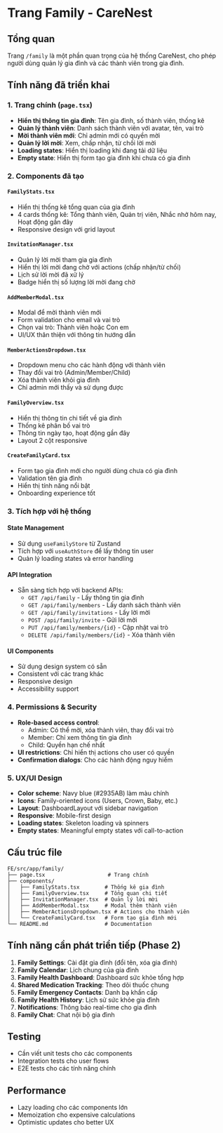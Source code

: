 # Trang Family - CareNest

## Tổng quan
Trang `/family` là một phần quan trọng của hệ thống CareNest, cho phép người dùng quản lý gia đình và các thành viên trong gia đình.

## Tính năng đã triển khai

### 1. Trang chính (`page.tsx`)
- **Hiển thị thông tin gia đình**: Tên gia đình, số thành viên, thống kê
- **Quản lý thành viên**: Danh sách thành viên với avatar, tên, vai trò
- **Mời thành viên mới**: Chỉ admin mới có quyền mời
- **Quản lý lời mời**: Xem, chấp nhận, từ chối lời mời
- **Loading states**: Hiển thị loading khi đang tải dữ liệu
- **Empty state**: Hiển thị form tạo gia đình khi chưa có gia đình

### 2. Components đã tạo

#### `FamilyStats.tsx`
- Hiển thị thống kê tổng quan của gia đình
- 4 cards thống kê: Tổng thành viên, Quản trị viên, Nhắc nhở hôm nay, Hoạt động gần đây
- Responsive design với grid layout

#### `InvitationManager.tsx`
- Quản lý lời mời tham gia gia đình
- Hiển thị lời mời đang chờ với actions (chấp nhận/từ chối)
- Lịch sử lời mời đã xử lý
- Badge hiển thị số lượng lời mời đang chờ

#### `AddMemberModal.tsx`
- Modal để mời thành viên mới
- Form validation cho email và vai trò
- Chọn vai trò: Thành viên hoặc Con em
- UI/UX thân thiện với thông tin hướng dẫn

#### `MemberActionsDropdown.tsx`
- Dropdown menu cho các hành động với thành viên
- Thay đổi vai trò (Admin/Member/Child)
- Xóa thành viên khỏi gia đình
- Chỉ admin mới thấy và sử dụng được

#### `FamilyOverview.tsx`
- Hiển thị thông tin chi tiết về gia đình
- Thống kê phân bố vai trò
- Thông tin ngày tạo, hoạt động gần đây
- Layout 2 cột responsive

#### `CreateFamilyCard.tsx`
- Form tạo gia đình mới cho người dùng chưa có gia đình
- Validation tên gia đình
- Hiển thị tính năng nổi bật
- Onboarding experience tốt

### 3. Tích hợp với hệ thống

#### State Management
- Sử dụng `useFamilyStore` từ Zustand
- Tích hợp với `useAuthStore` để lấy thông tin user
- Quản lý loading states và error handling

#### API Integration
- Sẵn sàng tích hợp với backend APIs:
  - `GET /api/family` - Lấy thông tin gia đình
  - `GET /api/family/members` - Lấy danh sách thành viên
  - `GET /api/family/invitations` - Lấy lời mời
  - `POST /api/family/invite` - Gửi lời mời
  - `PUT /api/family/members/{id}` - Cập nhật vai trò
  - `DELETE /api/family/members/{id}` - Xóa thành viên

#### UI Components
- Sử dụng design system có sẵn
- Consistent với các trang khác
- Responsive design
- Accessibility support

### 4. Permissions & Security
- **Role-based access control**:
  - Admin: Có thể mời, xóa thành viên, thay đổi vai trò
  - Member: Chỉ xem thông tin gia đình
  - Child: Quyền hạn chế nhất
- **UI restrictions**: Chỉ hiển thị actions cho user có quyền
- **Confirmation dialogs**: Cho các hành động nguy hiểm

### 5. UX/UI Design
- **Color scheme**: Navy blue (#2935AB) làm màu chính
- **Icons**: Family-oriented icons (Users, Crown, Baby, etc.)
- **Layout**: DashboardLayout với sidebar navigation
- **Responsive**: Mobile-first design
- **Loading states**: Skeleton loading và spinners
- **Empty states**: Meaningful empty states với call-to-action

## Cấu trúc file
```
FE/src/app/family/
├── page.tsx                    # Trang chính
├── components/
│   ├── FamilyStats.tsx        # Thống kê gia đình
│   ├── FamilyOverview.tsx     # Tổng quan chi tiết
│   ├── InvitationManager.tsx  # Quản lý lời mời
│   ├── AddMemberModal.tsx     # Modal thêm thành viên
│   ├── MemberActionsDropdown.tsx # Actions cho thành viên
│   └── CreateFamilyCard.tsx   # Form tạo gia đình mới
└── README.md                  # Documentation
```

## Tính năng cần phát triển tiếp (Phase 2)
1. **Family Settings**: Cài đặt gia đình (đổi tên, xóa gia đình)
2. **Family Calendar**: Lịch chung của gia đình
3. **Family Health Dashboard**: Dashboard sức khỏe tổng hợp
4. **Shared Medication Tracking**: Theo dõi thuốc chung
5. **Family Emergency Contacts**: Danh bạ khẩn cấp
6. **Family Health History**: Lịch sử sức khỏe gia đình
7. **Notifications**: Thông báo real-time cho gia đình
8. **Family Chat**: Chat nội bộ gia đình

## Testing
- Cần viết unit tests cho các components
- Integration tests cho user flows
- E2E tests cho các tính năng chính

## Performance
- Lazy loading cho các components lớn
- Memoization cho expensive calculations
- Optimistic updates cho better UX

